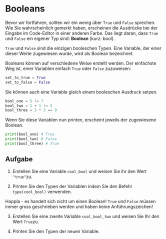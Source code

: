 Booleans
=======

Bevor wir fortfahren, sollten wir ein wenig über `True` und `False` sprechen. Wie Sie wahrscheinlich gemerkt haben, 
erscheinen die Ausdrücke bei der Eingabe im Code-Editor in einer anderen Farbe. Das liegt daran, dass `True` und `False` ein 
eigener Typ sind: **Boolean** (kurz: bool).

`True` und `False` sind die einzigen booleschen Typen. Eine Variable, der einer dieser Werte zugewiesen wurde, wird als Boolean
 bezeichnet.

Booleans können auf verschiedene Weise erstellt werden. Der einfachste Weg ist, einer Variablen einfach `True` oder `False` zuzuweisen:

````python
set_to_true = True
set_to_false = False
````

Sie können auch eine Variable gleich einem booleschen Ausdruck setzen.
```python
bool_one = 5 != 7 
bool_two = 1 + 1 != 2
bool_three = 3 * 3 == 9
```

Wenn Sie diese Variablen nun printen, erscheint jeweils der zugewiesene Boolean.

```python
print(bool_one) # True
print(bool_two) # False
print(bool_three) # True
```

Aufgabe
------
1. Erstellen Sie eine Variable `cool_bool` und weisen Sie ihr den Wert `"true"`zu.

2. Printen Sie den Typen der Variablen indem Sie den Befehl `type(cool_bool)` verwenden.

Hoppla - es handelt sich nicht um einen Boolean! `True` und `False` müssen immer gross geschrieben werden und haben 
   keine Anführungszeichen!

3. Erstellen Sie eine zweite Variable `cool_bool_two` und weisen Sie Ihr den Wert `True`zu.

4. Printen Sie den Typen der neuen Variable.

